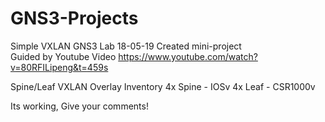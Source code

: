 # GNS3-Projects
Simple VXLAN GNS3 Lab
18-05-19
Created mini-project  
Guided by Youtube Video https://www.youtube.com/watch?v=80RFILipeng&t=459s

Spine/Leaf VXLAN Overlay 
Inventory
4x Spine - IOSv
4x Leaf  - CSR1000v

Its working, Give your comments!


